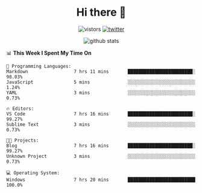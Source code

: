 <h1 align="center">Hi there 👋 </h3>

<p align="center">
  <img src="https://visitor-badge.glitch.me/badge?page_id=keithnull" alt="vistors" />
  <a href="https://twitter.com/_keithnull"><img src="https://img.shields.io/badge/@__keithnull-1DA1F2?style=flat&logo=Twitter&logoColor=white" alt="twitter"/></a>
</p>

<p align="center">
  <img src="https://github-readme-stats.vercel.app/api?username=keithnull&count_private=true&show_icons=true&theme=vue-dark&hide_title=true" alt="github stats" />
</p>

<!--START_SECTION:waka-->
📊 **This Week I Spent My Time On** 

```text
💬 Programming Languages: 
Markdown                 7 hrs 11 mins       ████████████████████████░   98.03% 
JavaScript               5 mins              ░░░░░░░░░░░░░░░░░░░░░░░░░   1.24% 
YAML                     3 mins              ░░░░░░░░░░░░░░░░░░░░░░░░░   0.73%

🔥 Editors: 
VS Code                  7 hrs 16 mins       ████████████████████████░   99.27% 
Sublime Text             3 mins              ░░░░░░░░░░░░░░░░░░░░░░░░░   0.73%

🐱‍💻 Projects: 
Blog                     7 hrs 16 mins       ████████████████████████░   99.27% 
Unknown Project          3 mins              ░░░░░░░░░░░░░░░░░░░░░░░░░   0.73%

💻 Operating System: 
Windows                  7 hrs 20 mins       █████████████████████████   100.0%

```


<!--END_SECTION:waka-->
